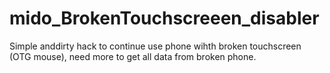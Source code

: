 # mido_BrokenTouchscreeen_disabler

Simple anddirty hack to continue use phone wihth broken touchscreen (OTG mouse), need more to get all data from broken phone.
